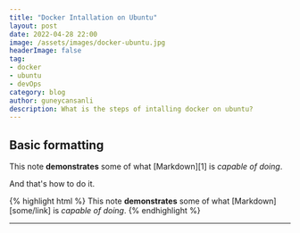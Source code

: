 ```yaml
---
title: "Docker Intallation on Ubuntu"
layout: post
date: 2022-04-28 22:00
image: /assets/images/docker-ubuntu.jpg
headerImage: false
tag:
- docker
- ubuntu
- devOps
category: blog
author: guneycansanli
description: What is the steps of intalling docker on ubuntu?
---
```


## Basic formatting

This note **demonstrates** some of what [Markdown][1] is *capable of doing*.

And that's how to do it.

{% highlight html %}
This note **demonstrates** some of what [Markdown][some/link] is *capable of doing*.
{% endhighlight %}

---

